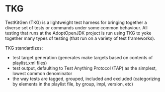 # TKG

TestKitGen (TKG) is a lightweight test harness for bringing together a diverse set of tests or commands under some common behaviour.  All testing that runs at the AdoptOpenJDK project is run using TKG to yoke together many types of testing (that run on a variety of test frameworks).  

TKG standardizes: 
- test target generation (generates make targets based on contents of playlist.xml files)
- test output, defaulting to Test Anything Protocol (TAP) as the simplest, lowest common denominator
- the way tests are tagged, grouped, included and excluded (categorizing by elements in the playlist file, by group, impl, version, etc)


